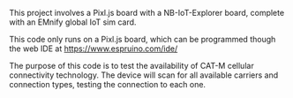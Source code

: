 This project involves a Pixl.js board with a NB-IoT-Explorer board, complete with an EMnify global IoT sim card.

This code only runs on a Pixl.js board, which can be programmed though the web IDE at https://www.espruino.com/ide/

The purpose of this code is to test the availability of CAT-M cellular connectivity technology. The device will scan for all available carriers and connection types, testing the connection to each one.
